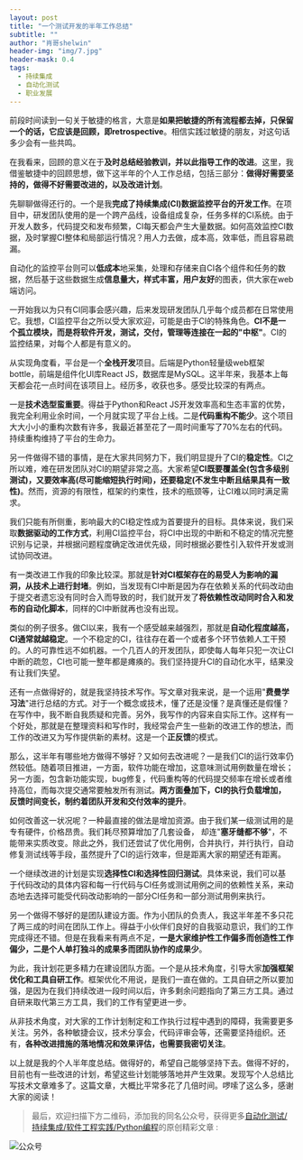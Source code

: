 ```yaml
---
layout: post
title: "一个测试开发的半年工作总结"
subtitle: ""
author: "肖哥shelwin"
header-img: "img/7.jpg"
header-mask: 0.4
tags:
  - 持续集成
  - 自动化测试
  - 职业发展
---
```

前段时间读到一句关于敏捷的格言，大意是**如果把敏捷的所有流程都去掉，只保留一个的话，它应该是回顾，即retrospective**。相信实践过敏捷的朋友，对这句话多少会有一些共鸣。

在我看来，回顾的意义在于**及时总结经验教训，并以此指导工作的改进**。这里，我借鉴敏捷中的回顾思想，做下这半年的个人工作总结，包括三部分：**做得好需要坚持的，做得不好需要改进的，以及改进计划**。

先聊聊做得还行的。一个是我**完成了持续集成(CI)数据监控平台的开发工作**。在项目中，研发团队使用的是一个跨产品线，设备组成复杂，任务多样的CI系统。由于开发人数多，代码提交和发布频繁，CI每天都会产生大量数据。如何高效监控CI数据，及时掌握CI整体和局部运行情况？用人力去做，成本高，效率低，而且容易疏漏。

自动化的监控平台则可以**低成本**地采集，处理和存储来自CI各个组件和任务的数据，然后基于这些数据生成**信息量大，样式丰富，用户友好**的图表，供大家在web端访问。

一开始我以为只有CI同事会感兴趣，后来发现研发团队几乎每个成员都在日常使用它。我想，CI监控平台之所以受大家欢迎，可能是由于CI的特殊角色。**CI不是一个孤立模块，而是将软件开发，测试，交付，管理等连接在一起的"中枢"**。CI的监控结果，对每个人都是有意义的。

从实现角度看，平台是一个**全栈开发**项目。后端是Python轻量级web框架bottle，前端是组件化UI库React JS，数据库是MySQL。这半年来，我基本上每天都会花一点时间在该项目上。经历多，收获也多。感受比较深的有两点。

一是**技术选型蛮重要**。得益于Python和React JS开发效率高和生态丰富的优势，我完全利用业余时间，一个月就实现了平台上线。二是**代码重构不能少**。这个项目大大小小的重构次数有许多，我最近甚至花了一周时间重写了70%左右的代码。持续重构维持了平台的生命力。

另一件做得不错的事情，是在大家共同努力下，我们明显提升了CI的**稳定性**。CI之所以难，难在研发团队对CI的期望非常之高。大家希望**CI既要覆盖全(包含多级别测试)，又要效率高(尽可能缩短执行时间)，还要稳定(不发生中断且结果具有一致性)**。然而，资源的有限性，框架的约束性，技术的瓶颈等，让CI难以同时满足需求。

我们只能有所侧重，影响最大的CI稳定性成为首要提升的目标。具体来说，我们采取**数据驱动的工作方式**，利用CI监控平台，将CI中出现的中断和不稳定的情况完整识别与记录，并根据问题程度确定改进优先级，同时根据必要性引入软件开发或测试协同改进。

有一类改进工作我的印象比较深。那就是**针对CI框架存在的易受人为影响的漏洞，从技术上进行封堵**。例如，当发现有CI中断是因为存在依赖关系的代码改动由于提交者遗忘没有同时合入而导致的时，我们就开发了**将依赖性改动同时合入和发布的自动化脚本**，同样的CI中断就再也没有出现。

类似的例子很多。做CI以来，我有一个感受越来越强烈，那就是**自动化程度越高，CI通常就越稳定**。一个不稳定的CI，往往存在着一个或者多个环节依赖人工干预的。人的可靠性远不如机器。一个几百人的开发团队，即使每人每年只犯一次让CI中断的疏忽，CI也可能一整年都是瘫痪的。我们坚持提升CI的自动化水平，结果没有让我们失望。

还有一点做得好的，就是我坚持技术写作。写文章对我来说，是一个运用"**费曼学习法**"进行总结的方式。对于一个概念或技术，懂了还是没懂？是真懂还是假懂？在写作中，我不断自我质疑和完善。另外，我写作的内容来自实际工作。这样有一个好处，那就是在整理资料和写作时，我经常会产生一些新的改进工作的想法，而工作的改进又为写作提供新的素材。这是一个**正反馈**的模式。

那么，这半年有哪些地方做得不够好？又如何去改进呢？一是我们CI的运行效率仍然较低。随着项目推进，一方面，软件功能在增加，这意味测试用例数量在增长；另一方面，包含新功能实现，bug修复，代码重构等的代码提交频率在增长或者维持高位，而每次提交通常要触发所有测试。**两方面叠加下，CI的执行负载增加，反馈时间变长，制约着团队开发和交付效率的提升**。

如何改善这一状况呢？一种最直接的做法是增加资源。由于我们某一级测试用的是专有硬件，价格昂贵。我们耗尽预算增加了几套设备， 却连"**塞牙缝都不够**"，不能带来实质改变。除此之外，我们还尝试了优化用例，合并执行，并行执行，自动修复测试线等手段，虽然提升了CI的运行效率，但是距离大家的期望还有距离。

一个继续改进的计划是实现**选择性CI和选择性回归测试**。具体来说，我们可以基于代码改动的具体内容和每一行代码与CI任务或测试用例之间的依赖性关系，来动态地去选择可能受代码改动影响的一部分CI任务和一部分测试用例来执行。

另一个做得不够好的是团队建设方面。作为小团队的负责人，我这半年差不多只花了两三成的时间在团队工作上。得益于小伙伴们良好的自我驱动意识，我们的工作完成得还不错。但是在我看来有两点不足，**一是大家维护性工作偏多而创造性工作偏少，二是个人单打独斗的成果多而团队协作的成果少**。

为此，我计划花更多精力在建设团队方面。一个是从技术角度，引导大家**加强框架优化和工具自研工作**。框架优化不用说，是我们一直在做的。工具自研之所以要加强，是因为在我们持续改进一段时间以后，许多剩余问题指向了第三方工具。通过自研来取代第三方工具，我们的工作有望更进一步。

从非技术角度，对大家的工作计划制定和工作执行过程中遇到的障碍，我需要更多关注。另外，各种敏捷会议，技术分享会，代码评审会等，还需要坚持组织。还有，**各种改进措施的落地情况和效果评估，也需要我密切关注**。

以上就是我的个人半年度总结。做得好的，希望自己能够坚持下去。做得不好的，目前也有一些改进的计划，希望这些计划能够落地并产生效果。发现写个人总结比写技术文章难多了。这篇文章，大概比平常多花了几倍时间。啰嗦了这么多，感谢大家的阅读！

> 最后，欢迎扫描下方二维码，添加我的同名公众号，获得更多[自动化测试/持续集成/软件工程实践/Python编程](https://slxiao.github.io/2019/06/30/who-am-i/)的原创精彩文章 :

![公众号](https://slxiao.github.io/img/wechat-public.png)
